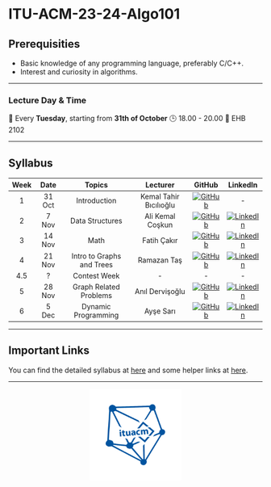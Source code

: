 [1]: https://img.shields.io/badge/github-%23121011.svg?style=for-the-badge&logo=github&logoColor=white
[2]: https://img.shields.io/badge/linkedin-%230077B5.svg?style=for-the-badge&logo=linkedin&logoColor=white

# ITU-ACM-23-24-Algo101

## Prerequisities

- Basic knowledge of any programming language, preferably C/C++.
- Interest and curiosity in algorithms.

---

### Lecture Day & Time
📆 Every **Tuesday**, starting from **31th of October**
🕒 18.00 - 20.00
📍 EHB 2102

---

## Syllabus

| Week | Date   | Topics                    | Lecturer               | GitHub                                                  | LinkedIn                                                                     |
|:----:|:------:|:-------------------------:|:----------------------:|:-------------------------------------------------------:|:----------------------------------------------------------------------------:|
| 1    | 31 Oct | Introduction              | Kemal Tahir Bıcılıoğlu | [![GitHub][1]](https://github.com/kemaltahirbicilioglu) | -                                                                            |
| 2    | 7 Nov  | Data Structures           | Ali Kemal Coşkun       | [![GitHub][1]](https://github.com/alikemalcoskun)       | [![LinkedIn][2]](https://www.linkedin.com/in/ali-kemal-coskun/)              |
| 3    | 14 Nov | Math                      | Fatih Çakır            | [![GitHub][1]](https://github.com/wfatih)               | [![LinkedIn][2]](https://www.linkedin.com/in/cakir-fatih/)                   |
| 4    | 21 Nov | Intro to Graphs and Trees | Ramazan Taş            | [![GitHub][1]](https://github.com/Rmzntas)              | [![LinkedIn][2]](https://www.linkedin.com/in/ramazan-tas/)                   |
| 4.5  | ?      | Contest Week              | -                      | -                                                       | -                                                                            |
| 5    | 28 Nov | Graph Related Problems    | Anıl Dervişoğlu        | [![GitHub][1]](https://github.com/anildervis)           | [![LinkedIn][2]](https://www.linkedin.com/in/anil-dervisoglu/)               |
| 6    | 5 Dec  | Dynamic Programming       | Ayşe Sarı              | [![GitHub][1]](https://github.com/Ashluu)               | [![LinkedIn][2]](https://www.linkedin.com/in/ay%C5%9Fe-sar%C4%B1-744046202/) |

---
## Important Links
You can find the detailed syllabus at [here](./syllabus.md) and some helper links at [here](./links.md).

---

<p align="center">
    <img src="./algologo.png" width="36%">
</p>
